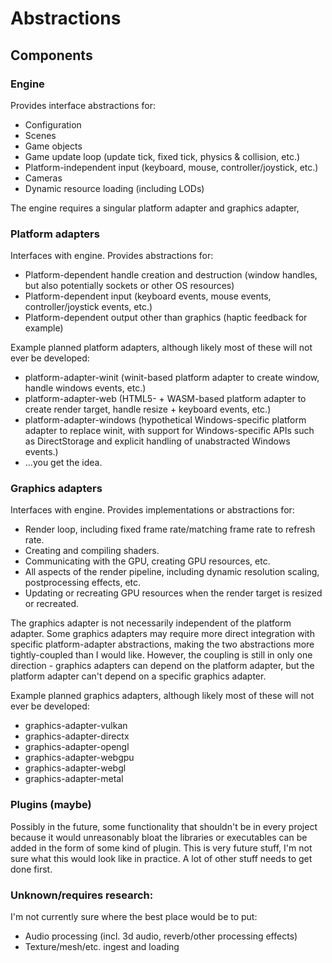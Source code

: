 # Abstractions

## Components

### Engine

Provides interface abstractions for:

  - Configuration
  - Scenes
  - Game objects
  - Game update loop (update tick, fixed tick, physics & collision, etc.)
  - Platform-independent input (keyboard, mouse, controller/joystick, etc.)
  - Cameras
  - Dynamic resource loading (including LODs)

The engine requires a singular platform adapter and graphics adapter,

### Platform adapters

Interfaces with engine. Provides abstractions for:

  - Platform-dependent handle creation and destruction (window handles, but also potentially sockets or other OS resources)
  - Platform-dependent input (keyboard events, mouse events, controller/joystick events, etc.)
  - Platform-dependent output other than graphics (haptic feedback for example)

Example planned platform adapters, although likely most of these will not ever be developed:

  - platform-adapter-winit (winit-based platform adapter to create window, handle windows events, etc.)
  - platform-adapter-web (HTML5- + WASM-based platform adapter to create render target, handle resize + keyboard events, etc.)
  - platform-adapter-windows (hypothetical Windows-specific platform adapter to replace winit, with support for
    Windows-specific APIs such as DirectStorage and explicit handling of unabstracted Windows events.)
  - ...you get the idea.

### Graphics adapters

Interfaces with engine. Provides implementations or abstractions for:

  - Render loop, including fixed frame rate/matching frame rate to refresh rate.
  - Creating and compiling shaders.
  - Communicating with the GPU, creating GPU resources, etc.
  - All aspects of the render pipeline, including dynamic resolution scaling, postprocessing effects, etc.
  - Updating or recreating GPU resources when the render target is resized or recreated.

The graphics adapter is not necessarily independent of the platform adapter. Some graphics adapters
may require more direct integration with specific platform-adapter abstractions, making the two abstractions
more tightly-coupled than I would like. However, the coupling is still in only one direction - graphics
adapters can depend on the platform adapter, but the platform adapter can't depend on a specific graphics
adapter.

Example planned graphics adapters, although likely most of these will not ever be developed:

  - graphics-adapter-vulkan
  - graphics-adapter-directx
  - graphics-adapter-opengl
  - graphics-adapter-webgpu
  - graphics-adapter-webgl
  - graphics-adapter-metal

### Plugins (maybe)

Possibly in the future, some functionality that shouldn't be in every project because it would unreasonably bloat
the libraries or executables can be added in the form of some kind of plugin. This is very future stuff, I'm not
sure what this would look like in practice. A lot of other stuff needs to get done first.

### Unknown/requires research:

I'm not currently sure where the best place would be to put:

  - Audio processing (incl. 3d audio, reverb/other processing effects)
  - Texture/mesh/etc. ingest and loading
